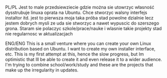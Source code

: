 PL/PL
Jest to male przedsiewziecie gdzie można sie utowrzyc własność dysstrubuje linuxa oprata na Ubuntu. Chce stworzyc walsny interfejs instaltor itd.
jest to pierwsza moja taka próba stad powolne dzialnie lecz jestem dobrych mysli ze uda sie stworzyc a nawet wypuscic do szerszego grona.
Staram sie polaczyc szkole/prace/nauke i wlasnie takie projekty stad nie regularnosc w aktualizacjach

ENG/ENG
This is a small venture where you can create your own Linux distribution based on Ubuntu. I want to create my own installer interface, etc. This is my first attempt at this, hence the slow progress, but Im optimistic that Ill be able to create it and even release it to a wider audience.
I'm trying to combine school/work/study and these are the projects that make up the irregularity in updates.
